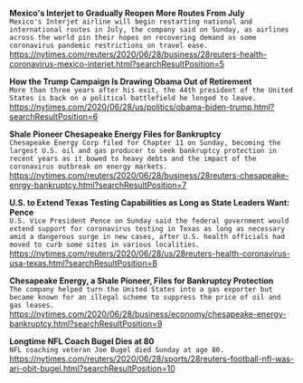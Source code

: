 **Mexico's Interjet to Gradually Reopen More Routes From July**\
`Mexico's Interjet airline will begin restarting national and international routes in July, the company said on Sunday, as airlines across the world pin their hopes on recovering demand as some coronavirus pandemic restrictions on travel ease.`\
https://nytimes.com/reuters/2020/06/28/business/28reuters-health-coronavirus-mexico-interjet.html?searchResultPosition=5

**How the Trump Campaign Is Drawing Obama Out of Retirement**\
`More than three years after his exit, the 44th president of the United States is back on a political battlefield he longed to leave.`\
https://nytimes.com/2020/06/28/us/politics/obama-biden-trump.html?searchResultPosition=6

**Shale Pioneer Chesapeake Energy Files for Bankruptcy**\
`Chesapeake Energy Corp filed for Chapter 11 on Sunday, becoming the largest U.S. oil and gas producer to seek bankruptcy protection in recent years as it bowed to heavy debts and the impact of the coronavirus outbreak on energy markets.`\
https://nytimes.com/reuters/2020/06/28/business/28reuters-chesapeake-enrgy-bankruptcy.html?searchResultPosition=7

**U.S. to Extend Texas Testing Capabilities as Long as State Leaders Want: Pence**\
`U.S. Vice President Pence on Sunday said the federal government would extend support for coronavirus testing in Texas as long as necessary amid a dangerous surge in new cases, after U.S. health officials had moved to curb some sites in various localities.`\
https://nytimes.com/reuters/2020/06/28/us/28reuters-health-coronavirus-usa-texas.html?searchResultPosition=8

**Chesapeake Energy, a Shale Pioneer, Files for Bankruptcy Protection**\
`The company helped turn the United States into a gas exporter but became known for an illegal scheme to suppress the price of oil and gas leases.`\
https://nytimes.com/2020/06/28/business/economy/chesapeake-energy-bankruptcy.html?searchResultPosition=9

**Longtime NFL Coach Bugel Dies at 80**\
`NFL coaching veteran Joe Bugel died Sunday at age 80.`\
https://nytimes.com/reuters/2020/06/28/sports/28reuters-football-nfl-was-ari-obit-bugel.html?searchResultPosition=10

